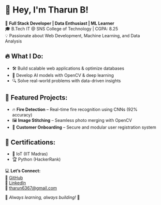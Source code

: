 # 👋 Hey, I'm Tharun B!

🚀 **Full Stack Developer | Data Enthusiast | ML Learner**  
🎓 B.Tech IT @ SNS College of Technology | CGPA: 8.25  
💡 Passionate about Web Development, Machine Learning, and Data Analysis  

## 🔥 What I Do:
- 🛠️ Build scalable web applications & optimize databases  
- 🤖 Develop AI models with OpenCV & deep learning  
- 🔍 Solve real-world problems with data-driven insights  

## 🌟 Featured Projects:
- 🔥 **Fire Detection** – Real-time fire recognition using CNNs (92% accuracy)  
- 🖼️ **Image Stitching** – Seamless photo merging with OpenCV  
- 📱 **Customer Onboarding** – Secure and modular user registration system  

## 📜 Certifications:
- 🏅 IoT (IIT Madras)  
- 🏆 Python (HackerRank)  

💻 **Let’s Connect:**  
📂 [GitHub](https://github.com/THARUN6367)  
💼 [LinkedIn](https://www.linkedin.com/in/tharun-b-/)  
📧 tharun6367@gmail.com  

🌟 _Always learning, always building!_ 🚀  
